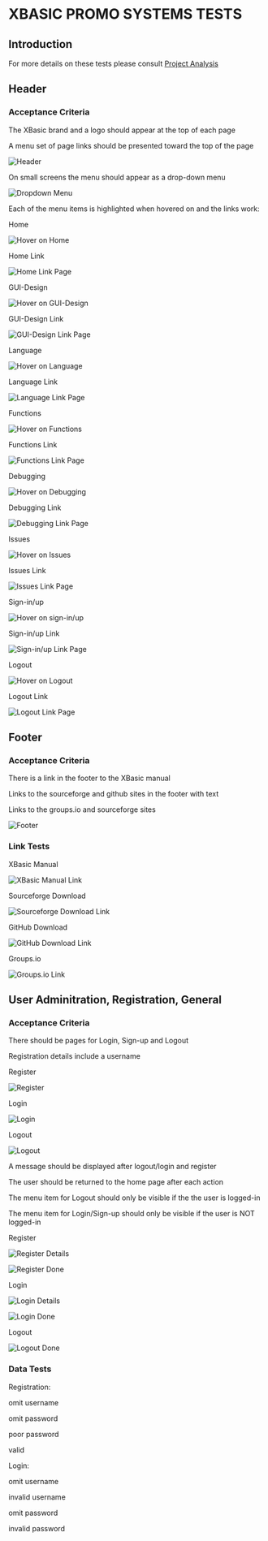 # XBASIC PROMO SYSTEMS TESTS

## Introduction

For more details on these tests please consult [Project Analysis](/doc/project-analysis.txt)

## Header

### Acceptance Criteria

The XBasic brand and a logo should appear at the top of each page

A menu set of page links should be presented toward the top of the page

![Header](./doc/screenshots/header-crop.webp)

On small screens the menu should appear as a drop-down menu

![Dropdown Menu](./doc/screenshots/dropdown-menu-crop.webp)

Each of the menu items is highlighted when hovered on and the links work:

Home

![Hover on Home](./doc/screenshots/hover-home-crop.webp)

Home Link

![Home Link Page](./doc/screenshots/home-link-crop.webp)

GUI-Design

![Hover on GUI-Design](./doc/screenshots/hover-gui-design-crop.webp)

GUI-Design Link

![GUI-Design Link Page](./doc/screenshots/gui-design-link-crop.webp)

Language

![Hover on Language](./doc/screenshots/hover-language-crop.webp)

Language Link

![Language Link Page](./doc/screenshots/language-link-crop.webp)

Functions

![Hover on Functions](./doc/screenshots/hover-functions-crop.webp)

Functions Link

![Functions Link Page](./doc/screenshots/functions-link-crop.webp)

Debugging

![Hover on Debugging](./doc/screenshots/hover-debugging-crop.webp)

Debugging Link

![Debugging Link Page](./doc/screenshots/debugging-link-crop.webp)

Issues

![Hover on Issues](./doc/screenshots/hover-issues-crop.webp)

Issues Link

![Issues Link Page](./doc/screenshots/issues-link-crop.webp)

Sign-in/up

![Hover on sign-in/up](./doc/screenshots/hover-sign-in-up-crop.webp)

Sign-in/up Link

![Sign-in/up Link Page](./doc/screenshots/sign-in-up-link-crop.webp)

Logout

![Hover on Logout](./doc/screenshots/hover-logout-crop.webp)

Logout Link

![Logout Link Page](./doc/screenshots/logout-link-crop.webp)

## Footer

### Acceptance Criteria

There is a link in the footer to the XBasic manual

Links to the sourceforge and github sites in the footer with text

Links to the groups.io and sourceforge sites

![Footer](./doc/screenshots/footer-crop.webp)

### Link Tests

XBasic Manual

![XBasic Manual Link](./doc/screenshots/xbasic-manual-link.webp)

Sourceforge Download

![Sourceforge Download Link](./doc/screenshots/sourceforge-link.webp)

GitHub Download

![GitHub Download Link](./doc/screenshots/github-link.webp)

Groups.io

![Groups.io Link](./doc/screenshots/groups-io-link.webp)

## User Adminitration, Registration, General

### Acceptance Criteria

There should be pages for Login, Sign-up and Logout

Registration details include a username

Register

![Register](./doc/screenshots/register.webp)

Login

![Login](./doc/screenshots/sign-in.webp)

Logout

![Logout](./doc/screenshots/logout.webp)

A message should be displayed after logout/login and register

The user should be returned to the home page after each action

The menu item for Logout should only be visible if the the user is logged-in

The menu item for Login/Sign-up should only be visible if the user is NOT logged-in

Register

![Register Details](./doc/screenshots/register-complete.webp)

![Register Done](./doc/screenshots/register-done.webp)

Login

![Login Details](./doc/screenshots/sign-in-complete.webp)

![Login Done](./doc/screenshots/sign-in-done.webp)

Logout

![Logout Done](./doc/screenshots/logout-done.webp)

### Data Tests

Registration:

omit username

omit password

poor password

valid

Login:

omit username

invalid username

omit password

invalid password
